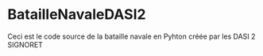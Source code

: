 # BatailleNavaleDASI2

Ceci est le code source de la bataille navale en Pyhton créée par les DASI 2
SIGNORET
